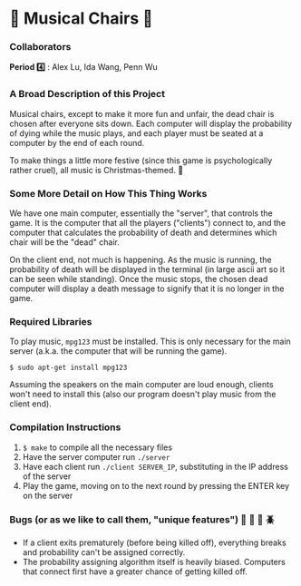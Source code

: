 # :musical_note: Musical Chairs :musical_note:

### Collaborators
**Period :four:** : Alex Lu, Ida Wang, Penn Wu

### A Broad Description of this Project
Musical chairs, except to make it more fun and unfair, the dead chair is chosen after everyone sits down. Each computer will display the probability of dying while the music plays, and each player must be seated at a computer by the end of each round.

To make things a little more festive (since this game is psychologically rather cruel), all music is Christmas-themed. :christmas_tree:

### Some More Detail on How This Thing Works
We have one main computer, essentially the "server", that controls the game. It is the computer that all the players ("clients") connect to, and the computer that calculates the probability of death and determines which chair will be the "dead" chair.

On the client end, not much is happening. As the music is running, the probability of death will be displayed in the terminal (in large ascii art so it can be seen while standing). Once the music stops, the chosen dead computer will display a death message to signify that it is no longer in the game. 

### Required Libraries
To play music, `mpg123` must be installed. This is only necessary for the main server (a.k.a. the computer that will be running the game).
```
$ sudo apt-get install mpg123
```
Assuming the speakers on the main computer are loud enough, clients won't need to install this (also our program doesn't play music from the client end). 

### Compilation Instructions
1. `$ make` to compile all the necessary files
2. Have the server computer run `./server`
3. Have each client run `./client SERVER_IP`, substituting in the IP address of the server
4. Play the game, moving on to the next round by pressing the ENTER key on the server

### Bugs (or as we like to call them, "unique features") :bug: :honeybee: :ant: :beetle:
- If a client exits prematurely (before being killed off), everything breaks and probability can't be assigned correctly.
- The probability assigning algorithm itself is heavily biased. Computers that connect first have a greater chance of getting killed off.
